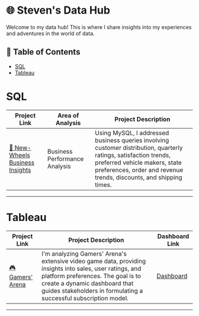 # 🌐 Steven's Data Hub

Welcome to my data hub! This is where I share insights into my experiences and adventures in the world of data. 

## 📖 Table of Contents
- [SQL](#sql)
- [Tableau](#tableau)
  
# SQL

| Project Link | Area of Analysis | Project Description |
|---|---|---|
| [🚙 New-Wheels Business Insights](https://github.com/stevenhoang713/SQL/blob/b1b415a815c1caf2ea21ac946338e2791275b490/Business%20Performance%20Analysis%20Case%20Study.md) | Business Performance Analysis | Using MySQL, I addressed business queries involving customer distribution, quarterly ratings, satisfaction trends, preferred vehicle makers, state preferences, order and revenue trends, discounts, and shipping times.

***

# Tableau 

| Project Link | Project Description | Dashboard Link |
|---|---|---|
| [🎮 Gamers' Arena](https://github.com/stevenhoang713/UT-Austin-Data-Analytics-Essentials-Program/blob/49fcb309b976c0234b83bbc0376fe0f42d6634cb/Business%20Analytics%20Case%20Study/README.md) | I'm analyzing Gamers' Arena's extensive video game data, providing insights into sales, user ratings, and platform preferences. The goal is to create a dynamic dashboard that guides stakeholders in formulating a successful subscription model. | [Dashboard](https://public.tableau.com/app/profile/steven.hoang/viz/GamersArenaProject_16922536832620/GamersArenaDashboard)

***
